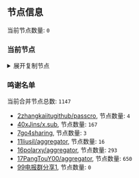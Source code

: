 
## 节点信息
当前节点数量: `0`
### 当前节点
<details>
  <summary>展开复制节点</summary>

    

</details>

### 鸣谢名单
当前合并节点总数: `1147`
- [2zhangkaiitugithub/passcro](https://github.com/zhangkaiitugithub/passcro), 节点数量: `4`
- [40xJins/x.sub](https://github.com/0xJins/x.sub), 节点数量: `167`
- [7go4sharing](https://github.com/go4sharing), 节点数量: `3`
- [11liusil/aggregator](https://github.com/liusil/aggregator), 节点数量: `16`
- [16polarxy/aggregator](https://github.com/polarxy/aggregator), 节点数量: `293`
- [17PangTouY00/aggregator](https://github.com/PangTouY00/aggregator), 节点数量: `650`
- [99电报群分享1](https://github.com/cdddbc/getAirport), 节点数量: `0`



